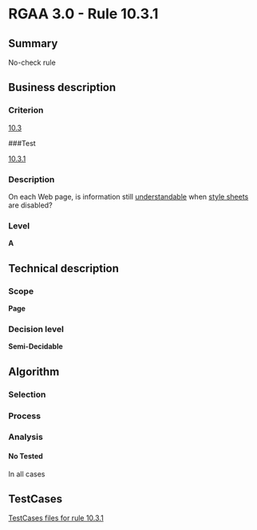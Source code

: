 # RGAA 3.0 -  Rule 10.3.1

## Summary

No-check rule

## Business description

### Criterion

[10.3](http://asqatasun.github.io/RGAA--3.0--EN/RGAA3.0_Criteria_English_version_v1.html#crit-10-3)

###Test

[10.3.1](http://asqatasun.github.io/RGAA--3.0--EN/RGAA3.0_Criteria_English_version_v1.html#test-10-3-1)

### Description
On each Web page, is
    information still <a href="http://asqatasun.github.io/RGAA--3.0--EN/RGAA3.0_Glossary_English_version_v1.html#mCoherentODL">understandable</a>
    when <a href="http://asqatasun.github.io/RGAA--3.0--EN/RGAA3.0_Glossary_English_version_v1.html#mFeuilleStyle">style
  sheets</a> are disabled? 


### Level

**A**

## Technical description

### Scope

**Page**

### Decision level

**Semi-Decidable**

## Algorithm

### Selection

### Process

### Analysis

#### No Tested 

In all cases




##  TestCases 

[TestCases files for rule 10.3.1](https://github.com/Asqatasun/Asqatasun/tree/master/rules/rules-rgaa3.0/src/test/resources/testcases/rgaa30/Rgaa30Rule100301/) 


